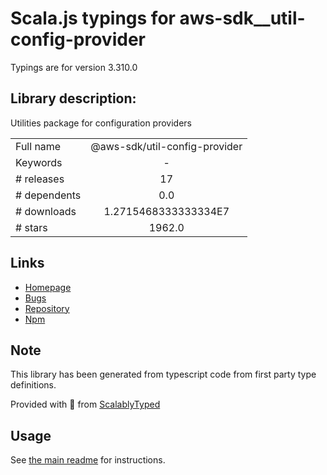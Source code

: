
# Scala.js typings for aws-sdk__util-config-provider

Typings are for version 3.310.0

## Library description:
Utilities package for configuration providers

|                    |                 |
| ------------------ | :-------------: |
| Full name          | @aws-sdk/util-config-provider |
| Keywords           | - |
| # releases         | 17 |
| # dependents       | 0.0 |
| # downloads        | 1.2715468333333334E7 |
| # stars            | 1962.0 |

## Links
- [Homepage](https://github.com/aws/aws-sdk-js-v3/tree/main/packages/util-config-provider)
- [Bugs](https://github.com/aws/aws-sdk-js-v3/issues)
- [Repository](https://github.com/aws/aws-sdk-js-v3)
- [Npm](https://www.npmjs.com/package/%40aws-sdk%2Futil-config-provider)
    


## Note
This library has been generated from typescript code from first party type definitions.

Provided with :purple_heart: from [ScalablyTyped](https://github.com/oyvindberg/ScalablyTyped)

## Usage
See [the main readme](../../readme.md) for instructions.


